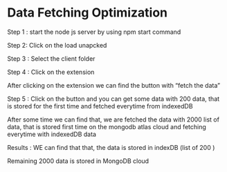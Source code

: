 # Data Fetching Optimization


Step 1 : 
start the node js server by using npm start command
 

Step 2:
Click on the load unapcked
 

Step 3 : 
Select the client folder
 

Step 4 : 
Click on the extension

After clicking on the extension we can find the button with “fetch the data”
 
Step 5 : 
Click on the button and you can get some data with 200 data, that is stored for the first time and fetched everytime from indexedDB
 

After some time we can find that, we are fetched the data with 2000 list of data, that is stored first time on the mongodb atlas cloud and fetching everytime with indexedDB data
 

Results :
WE can find that that, the data is stored in indexDB (list of 200 )
 

Remaining 2000 data is stored in MongoDB cloud

 



